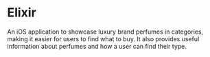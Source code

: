 # Elixir
An iOS application to showcase luxury brand perfumes in categories, making it easier for users to find what to buy. It also provides useful information about perfumes and how a user can find their type. 
